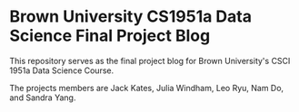 # Brown University CS1951a Data Science Final Project Blog

This repository serves as the final project blog for Brown University's CSCI 1951a Data Science Course. 

The projects members are Jack Kates, Julia Windham, Leo Ryu, Nam Do, and Sandra Yang. 
